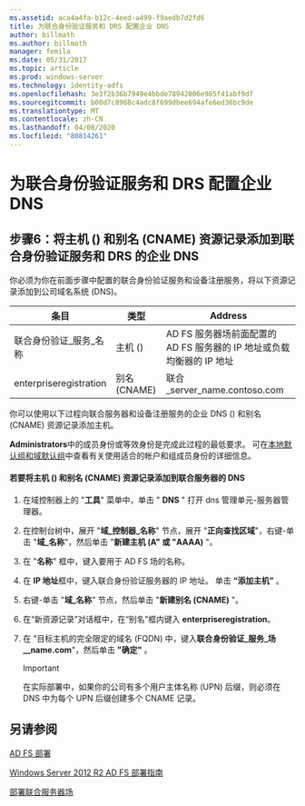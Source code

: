 ```yaml
---
ms.assetid: aca4a4fa-b12c-4eed-a499-f9aedb7d2fd6
title: 为联合身份验证服务和 DRS 配置企业 DNS
author: billmath
ms.author: billmath
manager: femila
ms.date: 05/31/2017
ms.topic: article
ms.prod: windows-server
ms.technology: identity-adfs
ms.openlocfilehash: 3e3f2b36b7949e4bbde78942006e985f41abf9df
ms.sourcegitcommit: b00d7c8968c4adc8f699dbee694afe6ed36bc9de
ms.translationtype: MT
ms.contentlocale: zh-CN
ms.lasthandoff: 04/08/2020
ms.locfileid: "80814261"
---
```

# <a name="configure-corporate-dns-for-the-federation-service-and-drs"></a>为联合身份验证服务和 DRS 配置企业 DNS
  
## <a name="step-6-add-a-host-a-and-alias-cname-resource-record-to-corporate-dns-for-the-federation-service-and-drs"></a>步骤6：将主机 \(\) 和别名 \(CNAME\) 资源记录添加到联合身份验证服务和 DRS 的企业 DNS  
你必须为你在前面步骤中配置的联合身份验证服务和设备注册服务，将以下资源记录添加到公司域名系统 \(DNS\)。  
  
|条目|类型|Address|  
|---------|--------|-----------|  
|联合身份验证\_服务\_名称|主机 \(\)|AD FS 服务器场前面配置的 AD FS 服务器的 IP 地址或负载均衡器的 IP 地址|  
|enterpriseregistration|别名 \(CNAME\)|联合\_server\_name.contoso.com|  
  
你可以使用以下过程向联合服务器和设备注册服务的企业 DNS \(\) 和别名 \(CNAME\) 资源记录添加主机。  
  
**Administrators**中的成员身份或等效身份是完成此过程的最低要求。  可在[本地默认组和域默认组](https://go.microsoft.com/fwlink/?LinkId=83477)中查看有关使用适合的帐户和组成员身份的详细信息。   
  
#### <a name="to-add-a-host-a-and-alias-cname-resource-records-to-dns-for-your-federation-server"></a>若要将主机 \(\) 和别名 \(CNAME\) 资源记录添加到联合服务器的 DNS  
  
1.  在域控制器上的 "**工具**" 菜单中，单击 " **DNS** " 打开 dns 管理单元\-服务器管理器。  
  
2.  在控制台树中，展开 "**域\_控制器\_名称**" 节点，展开 "**正向查找区域**"，右键\-单击 "**域\_名称**"，然后单击 "**新建主机 \(A" 或 "AAAA\)** "。  
  
3.  在 "**名称**" 框中，键入要用于 AD FS 场的名称。  
  
4.  在 **IP 地址**框中，键入联合身份验证服务器的 IP 地址。 单击 **“添加主机”** 。  
  
5.  右键\-单击 "**域\_名称**" 节点，然后单击 "**新建别名 \(CNAME\)** "。  
  
6.  在“新资源记录”对话框中，在“别名”框内键入 **enterpriseregistration**。  
  
7.  在 "目标主机的完全限定的域名 \(FQDN\) 中，键入**联合身份验证\_服务\_场\_\_name.com**"，然后单击 **"确定"** 。  
  
    > [!IMPORTANT]  
    > 在实际部署中，如果你的公司有多个用户主体名称 \(UPN\) 后缀，则必须在 DNS 中为每个 UPN 后缀创建多个 CNAME 记录。  
  
## <a name="see-also"></a>另请参阅 

[AD FS 部署](../../ad-fs/AD-FS-Deployment.md)  

[Windows Server 2012 R2 AD FS 部署指南](../../ad-fs/deployment/Windows-Server-2012-R2-AD-FS-Deployment-Guide.md)  
 
[部署联合服务器场](../../ad-fs/deployment/Deploying-a-Federation-Server-Farm.md)  
  

